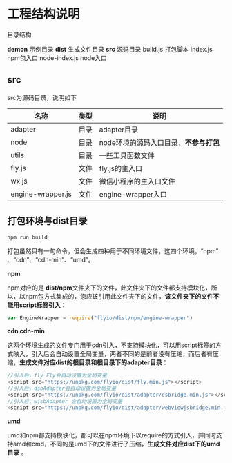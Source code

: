 # 工程结构说明

目录结构

**demon**    		示例目录
**dist**          		生成文件目录
**src**                		源码目录
build.js			打包脚本
index.js			npm包入口
node-index.js	node入口

## src

src为源码目录，说明如下

| 名称                | 类型   | 说明                      |
| ----------------- | ---- | ----------------------- |
| adapter           | 目录   | adapter目录               |
| node              | 目录   | node环境的源码入口目录，**不参与打包** |
| utils             | 目录   | 一些工具函数文件                |
| fly.js            | 文件   | fly.js的主入口              |
| wx.js             | 文件   | 微信小程序的主入口文件             |
| engine-wrapper.js | 文件   | engine-wrapper入口        |



## 打包环境与dist目录

```shell
npm run build
```

打包虽然只有一句命令，但会生成四种用于不同环境文件，这四个环境，“npm” 、“cdn”、“cdn-min”、“umd”。

**npm**

npm对应的是 **dist/npm**文件夹下的文件，此文件夹下的文件都支持模块化，所以，以npm包方式集成的，您应该引用此文件夹下的文件，**该文件夹下的文件不能用script标签引入**：

```javascript
var EngineWrapper = require("flyio/dist/npm/engine-wrapper")
```

**cdn cdn-min**

这两个环境生成的文件专门用于cdn引入，不支持模块化，可以用script标签的方式映入，引入后会自动设置全局变量，两者不同的是前者没有压缩，而后者有压缩，**生成文件对应dist的根目录和根目录下的adapter目录**：

```javascript
//引入后，fly Fly会自动设置为全局变量
<script src="https://unpkg.com/flyio/dist/fly.min.js"></script>
//引入后，dsbAdapter会自动设置为全局变量
<script src="https://unpkg.com/flyio/dist/adapter/dsbridge.min.js"></script>
//引入后，wjsbAdapter 会自动设置为全局变量
<script src="https://unpkg.com/flyio/dist/adapter/webviewjsbridge.min.js"></script>
```

**umd**

umd和npm都支持模块化，都可以在npm环境下以require的方式引入，并同时支持amd和cmd，不同的是umd下的文件进行了压缩，**生成文件对应dist下的umd目录** 。



